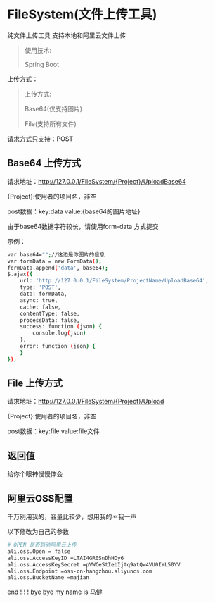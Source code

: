 # FileSystem(文件上传工具)
纯文件上传工具 支持本地和阿里云文件上传

> 使用技术:
>
> Spring Boot 

上传方式：
> 上传方式:
>
> Base64(仅支持图片)
> 
> File(支持所有文件)

请求方式只支持：POST


## Base64 上传方式
请求地址：http://127.0.0.1/FileSystem/{Project}/UploadBase64

{Project}:使用者的项目名，非空

post数据：key:data   value:{base64的图片地址}

由于base64数据字符较长，请使用form-data 方式提交

示例：

```sh
var base64="";//这边是你图片的信息
var formData = new FormData();
formData.append('data', base64);
$.ajax({
    url: 'http://127.0.0.1/FileSystem/ProjectName/UploadBase64',
    type: 'POST',
    data: formData,
    async: true,
    cache: false,
    contentType: false,
    processData: false,
    success: function (json) {
        console.log(json)
    },
    error: function (json) {
    }
});
```

## File 上传方式
请求地址：http://127.0.0.1/FileSystem/{Project}/Upload

{Project}:使用者的项目名，非空

post数据：key:file   value:file文件


## 返回值

给你个眼神慢慢体会

## 阿里云OSS配置
千万别用我的，容量比较少，想用我的☞我一声

以下修改为自己的参数

```sh
# OPEN 是否启动阿里云上传
ali.oss.Open = false
ali.oss.AccessKeyID =LTAI4GR0SnDhHOy6
ali.oss.AccessKeySecret =pVWCeStIebIjtq9atQw4VU0IYL50YV
ali.oss.Endpoint =oss-cn-hangzhou.aliyuncs.com
ali.oss.BucketName =majian
```

end ! ! !  bye bye my name is 马健




